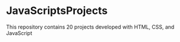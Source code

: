 # JavaScriptsProjects
 This repository contains 20 projects developed with HTML, CSS, and JavaScript
